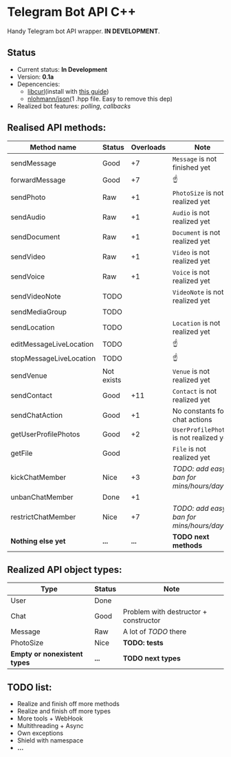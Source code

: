 # Telegram Bot API C++
Handy Telegram bot API wrapper. **IN DEVELOPMENT**.

## Status
- Current status: **In Development**
- Version: __0.1a__
- Depencencies: 
  - [libcurl](https://www.github.com/curl/curl)(install with [this guide](https://curl.haxx.se/docs/install.html))
  - [nlohmann/json](https://www.github.com/nlohmann/json)(1 .hpp file. Easy to remove this dep)
- Realized bot features: *polling*, *callbacks*

## Realised API methods:
|Method name|Status|Overloads|Note|
|---|---|---|---|
|sendMessage|Good|+7|`Message` is not finished yet|
|forwardMessage|Good|+7|☝️|
|sendPhoto|Raw|+1|`PhotoSize` is not realized yet|
|sendAudio|Raw|+1|`Audio` is not realized yet|
|sendDocument|Raw|+1|`Document` is not realized yet|
|sendVideo|Raw|+1|`Video` is not realized yet|
|sendVoice|Raw|+1|`Voice` is not realized yet|
|sendVideoNote|TODO||`VideoNote` is not realized yet|
|sendMediaGroup|TODO|||
|sendLocation|TODO||`Location` is not realized yet|
|editMessageLiveLocation|TODO||☝️|
|stopMessageLiveLocation|TODO||☝️|
|sendVenue|Not exists||`Venue` is not realized yet|
|sendContact|Good|+11|`Contact` is not realized yet
|sendChatAction|Good|+1|No constants for chat actions|
|getUserProfilePhotos|Good|+2|`UserProfilePhotos` is not realized yet|
|getFile|Good||`File` is not realized yet|
|kickChatMember|Nice|+3|*TODO: add easy ban for mins/hours/days*|
|unbanChatMember|Done|+1||
|restrictChatMember|Nice|+7|*TODO: add easy ban for mins/hours/days*|
|**Nothing else yet**|**...**|**...**|**TODO next methods**|

## Realized API object types:
|Type|Status|Note|
|---|---|---|
|User|Done||
|Chat|Good|Problem with destructor + constructor|
|Message|Raw|A lot of *TODO* there|
|PhotoSize|Nice|**TODO: tests**|
|**Empty or nonexistent types**|**...**|**TODO next types**|

## TODO list:
- Realize and finish off more methods
- Realize and finish off more types
- More tools + WebHook
- Multithreading + Async
- Own exceptions
- Shield with namespace
- **...**